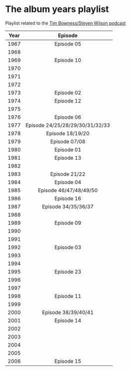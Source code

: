 # The album years playlist

Playlist related to the [Tim Bowness/Steven Wilson podcast](https://anchor.fm/the-album-years)

| Year | Episode |
| :--: | :--: |
| 1967 | Episode 05 |
| 1968 |  |
| 1969 | Episode 10 |
| 1970 |  |
| 1971 |  |
| 1972 |  |
| 1973 | Episode 02 |
| 1974 | Episode 12 |
| 1975 |  |
| 1976 | Episode 06 |
| 1977 | Episode 24/25/28/29/30/31/32/33 |
| 1978 | Episode 18/19/20 |
| 1979 | Episode 07/08 |
| 1980 | Episode 01 |
| 1981 | Episode 13 |
| 1982 |  |
| 1983 | Episode 21/22 |
| 1984 | Episode 04 |
| 1985 | Episode 46/47/48/49/50 |
| 1986 | Episode 16 |
| 1987 | Episode 34/35/36/37 |
| 1988 |  |
| 1989 | Episode 09 |
| 1990 |  |
| 1991 |  |
| 1992 | Episode 03 |
| 1993 |  |
| 1994 |  |
| 1995 | Episode 23 |
| 1996 |  |
| 1997 |  |
| 1998 | Episode 11 |
| 1999 |  |
| 2000 | Episode 38/39/40/41 |
| 2001 | Episode 14 |
| 2002 |  |
| 2003 |  |
| 2004 |  |
| 2005 |  |
| 2006 | Episode 15 |
